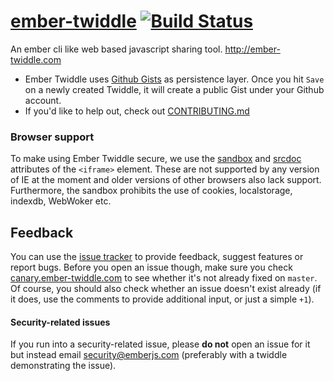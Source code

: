 # [ember-twiddle](http://ember-twiddle.com) [![Build Status][travis-badge]][travis-badge-url]

An ember cli like web based javascript sharing tool. http://ember-twiddle.com

* Ember Twiddle uses [Github Gists](https://gist.github.com) as persistence layer. Once you hit `Save` on a newly created Twiddle, it will create a public Gist under your Github account.
* If you'd like to help out, check out [CONTRIBUTING.md](CONTRIBUTING.md)

### Browser support

To make using Ember Twiddle secure, we use the [sandbox](http://caniuse.com/#feat=iframe-sandbox) and [srcdoc](http://caniuse.com/#feat=iframe-srcdoc) attributes of the `<iframe>` element. These are not supported by any version of IE at the moment and older versions of other browsers also lack support. Furthermore, the sandbox prohibits the use of cookies, localstorage, indexdb, WebWoker etc.

## Feedback

You can use the [issue tracker](/ember-cli/ember-twiddle/issues) to provide feedback, suggest features or report bugs.  Before you open an issue though, make sure you check [canary.ember-twiddle.com](canary.ember-twiddle.com) to see whether it's not already fixed on `master`. Of course, you should also check whether an issue doesn't exist already (if it does, use the comments to provide additional input, or just a simple `+1`).

#### Security-related issues

If you run into a security-related issue, please **do not** open an issue for it but instead email security@emberjs.com (preferably with a twiddle demonstrating the issue).

[travis-badge]: https://travis-ci.org/ember-cli/ember-twiddle.svg?branch=master
[travis-badge-url]: https://travis-ci.org/ember-cli/ember-twiddle

